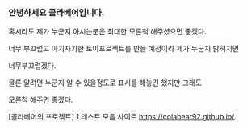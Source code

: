 ### 안녕하세요 콜라베어입니다.
혹시라도 제가 누군지 아시는분은 최대한 모른척 해주셨으면 좋겠다.

너무 부끄럽고 아기자기한 토이프로젝트를 만들 예정이라 제가 누군지 밝혀지면

너무부끄럽겠다.

물론 알려면 누군지 알 수 있을정도로 표시를 해놓긴 했지만 그래도

모른척 해주면 좋겠다.

[콜라베어의 프로젝트]
1.테스트 모음 사이트
https://colabear92.github.io/

<!--
**colabear92/colabear92** is a ✨ _special_ ✨ repository because its `README.md` (this file) appears on your GitHub profile.

Here are some ideas to get you started:

- 🔭 I’m currently working on ...
- 🌱 I’m currently learning ...
- 👯 I’m looking to collaborate on ...
- 🤔 I’m looking for help with ...
- 💬 Ask me about ...
- 📫 How to reach me: ...
- 😄 Pronouns: ...
- ⚡ Fun fact: ...
-->

